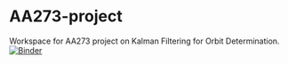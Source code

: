 # AA273-project

Workspace for AA273 project on Kalman Filtering for Orbit Determination.
[![Binder](https://mybinder.org/badge_logo.svg)](https://mybinder.org/v2/gh/robinpdm/aa273-project/master)
